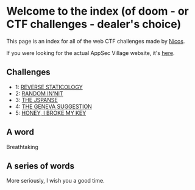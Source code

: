 # Welcome to the index (of doom - or CTF challenges - dealer's choice)

This page is an index for all of the web CTF challenges made by [Nicos](https://twitter.com/AtomicNicos).

If you were looking for the actual AppSec Village website, it's [here](https://appsecvillage.com).

## Challenges

- 1: [REVERSE STATICOLOGY](/reverse-staticology)
- 2: [RANDOM IN'NIT](/random-innit)
- 3: [THE JSPANSE](/the-jspanse)
- 4: [THE GENEVA SUGGESTION](/the-geneva-suggestion)
- 5: [HONEY, I BROKE MY KEY](/honey-i-broke-my-key.7z)

## A word

Breathtaking

## A series of words

More seriously, I wish you a good time.
